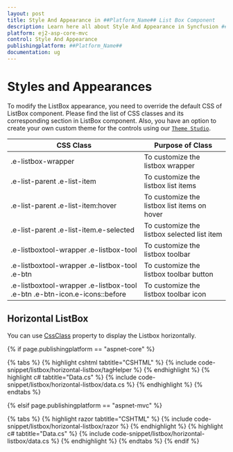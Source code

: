 ```yaml
---
layout: post
title: Style And Appearance in ##Platform_Name## List Box Component
description: Learn here all about Style And Appearance in Syncfusion ##Platform_Name## List Box component of Syncfusion Essential JS 2 and more.
platform: ej2-asp-core-mvc
control: Style And Appearance
publishingplatform: ##Platform_Name##
documentation: ug
---
```



# Styles and Appearances

To modify the ListBox appearance, you need to override the default CSS of ListBox component. Please find the list of CSS classes and its corresponding section in ListBox component. Also, you have an option to create your own custom theme for the controls using our [`Theme Studio`](https://ej2.syncfusion.com/themestudio/?theme=material).

CSS Class | Purpose of Class
-----|-----
|.e-listbox-wrapper|To customize the listbox wrapper
|.e-list-parent .e-list-item|To customize the listbox list items
|.e-list-parent .e-list-item:hover|To customize the listbox list items on hover
|.e-list-parent .e-list-item.e-selected|To customize the listbox selected list item
|.e-listboxtool-wrapper .e-listbox-tool|To customize the listbox toolbar
|.e-listboxtool-wrapper .e-listbox-tool .e-btn|To customize the listbox toolbar button
|.e-listboxtool-wrapper .e-listbox-tool .e-btn .e-btn-icon.e-icons::before|To customize the listbox toolbar icon

## Horizontal ListBox

You can use [CssClass](https://help.syncfusion.com/cr/aspnetmvc-js2/Syncfusion.EJ2.DropDowns.ListBox.html#Syncfusion_EJ2_DropDowns_ListBox_CssClass) property to display the Listbox horizontally.

{% if page.publishingplatform == "aspnet-core" %}

{% tabs %}
{% highlight cshtml tabtitle="CSHTML" %}
{% include code-snippet/listbox/horizontal-listbox/tagHelper %}
{% endhighlight %}
{% highlight c# tabtitle="Data.cs" %}
{% include code-snippet/listbox/horizontal-listbox/data.cs %}
{% endhighlight %}
{% endtabs %}

{% elsif page.publishingplatform == "aspnet-mvc" %}

{% tabs %}
{% highlight razor tabtitle="CSHTML" %}
{% include code-snippet/listbox/horizontal-listbox/razor %}
{% endhighlight %}
{% highlight c# tabtitle="Data.cs" %}
{% include code-snippet/listbox/horizontal-listbox/data.cs %}
{% endhighlight %}
{% endtabs %}
{% endif %}